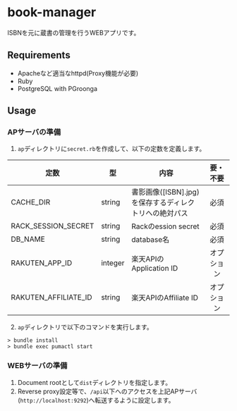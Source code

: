 book-manager
============

ISBNを元に蔵書の管理を行うWEBアプリです。

## Requirements

 - Apacheなど適当なhttpd(Proxy機能が必要)
 - Ruby
 - PostgreSQL with PGroonga

## Usage

### APサーバの準備

1. `ap`ディレクトリに`secret.rb`を作成して、以下の定数を定義します。

|定数|型|内容|要・不要|
|----|--|----|:-:|
|CACHE_DIR|string|書影画像([ISBN].jpg)を保存するディレクトリへの絶対パス|必須|
|RACK_SESSION_SECRET|string|Rackのession secret|必須|
|DB_NAME|string|database名|必須|
|RAKUTEN_APP_ID|integer|楽天APIのApplication ID|オプション|
|RAKUTEN_AFFILIATE_ID|string|楽天APIのAffiliate ID|オプション|

2. `ap`ディレクトリで以下のコマンドを実行します。

```
> bundle install
> bundle exec pumactl start
```

### WEBサーバの準備

1. Document rootとして`dist`ディレクトリを指定します。
2. Reverse proxy設定等で、`/api`以下へのアクセスを上記APサーバ(`http://localhost:9292`)へ転送するように設定します。